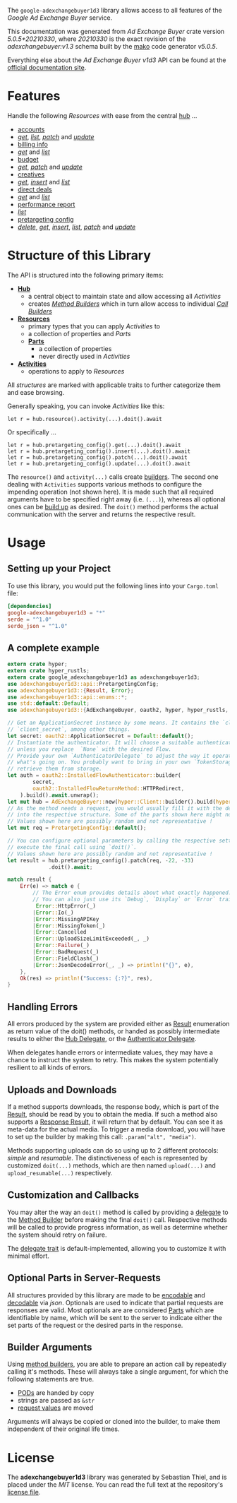 <!---
DO NOT EDIT !
This file was generated automatically from 'src/generator/templates/api/README.md.mako'
DO NOT EDIT !
-->
The `google-adexchangebuyer1d3` library allows access to all features of the *Google Ad Exchange Buyer* service.

This documentation was generated from *Ad Exchange Buyer* crate version *5.0.5+20210330*, where *20210330* is the exact revision of the *adexchangebuyer:v1.3* schema built by the [mako](http://www.makotemplates.org/) code generator *v5.0.5*.

Everything else about the *Ad Exchange Buyer* *v1d3* API can be found at the
[official documentation site](https://developers.google.com/ad-exchange/buyer-rest).
# Features

Handle the following *Resources* with ease from the central [hub](https://docs.rs/google-adexchangebuyer1d3/5.0.5+20210330/google_adexchangebuyer1d3/AdExchangeBuyer) ...

* [accounts](https://docs.rs/google-adexchangebuyer1d3/5.0.5+20210330/google_adexchangebuyer1d3/api::Account)
 * [*get*](https://docs.rs/google-adexchangebuyer1d3/5.0.5+20210330/google_adexchangebuyer1d3/api::AccountGetCall), [*list*](https://docs.rs/google-adexchangebuyer1d3/5.0.5+20210330/google_adexchangebuyer1d3/api::AccountListCall), [*patch*](https://docs.rs/google-adexchangebuyer1d3/5.0.5+20210330/google_adexchangebuyer1d3/api::AccountPatchCall) and [*update*](https://docs.rs/google-adexchangebuyer1d3/5.0.5+20210330/google_adexchangebuyer1d3/api::AccountUpdateCall)
* [billing info](https://docs.rs/google-adexchangebuyer1d3/5.0.5+20210330/google_adexchangebuyer1d3/api::BillingInfo)
 * [*get*](https://docs.rs/google-adexchangebuyer1d3/5.0.5+20210330/google_adexchangebuyer1d3/api::BillingInfoGetCall) and [*list*](https://docs.rs/google-adexchangebuyer1d3/5.0.5+20210330/google_adexchangebuyer1d3/api::BillingInfoListCall)
* [budget](https://docs.rs/google-adexchangebuyer1d3/5.0.5+20210330/google_adexchangebuyer1d3/api::Budget)
 * [*get*](https://docs.rs/google-adexchangebuyer1d3/5.0.5+20210330/google_adexchangebuyer1d3/api::BudgetGetCall), [*patch*](https://docs.rs/google-adexchangebuyer1d3/5.0.5+20210330/google_adexchangebuyer1d3/api::BudgetPatchCall) and [*update*](https://docs.rs/google-adexchangebuyer1d3/5.0.5+20210330/google_adexchangebuyer1d3/api::BudgetUpdateCall)
* [creatives](https://docs.rs/google-adexchangebuyer1d3/5.0.5+20210330/google_adexchangebuyer1d3/api::Creative)
 * [*get*](https://docs.rs/google-adexchangebuyer1d3/5.0.5+20210330/google_adexchangebuyer1d3/api::CreativeGetCall), [*insert*](https://docs.rs/google-adexchangebuyer1d3/5.0.5+20210330/google_adexchangebuyer1d3/api::CreativeInsertCall) and [*list*](https://docs.rs/google-adexchangebuyer1d3/5.0.5+20210330/google_adexchangebuyer1d3/api::CreativeListCall)
* [direct deals](https://docs.rs/google-adexchangebuyer1d3/5.0.5+20210330/google_adexchangebuyer1d3/api::DirectDeal)
 * [*get*](https://docs.rs/google-adexchangebuyer1d3/5.0.5+20210330/google_adexchangebuyer1d3/api::DirectDealGetCall) and [*list*](https://docs.rs/google-adexchangebuyer1d3/5.0.5+20210330/google_adexchangebuyer1d3/api::DirectDealListCall)
* [performance report](https://docs.rs/google-adexchangebuyer1d3/5.0.5+20210330/google_adexchangebuyer1d3/api::PerformanceReport)
 * [*list*](https://docs.rs/google-adexchangebuyer1d3/5.0.5+20210330/google_adexchangebuyer1d3/api::PerformanceReportListCall)
* [pretargeting config](https://docs.rs/google-adexchangebuyer1d3/5.0.5+20210330/google_adexchangebuyer1d3/api::PretargetingConfig)
 * [*delete*](https://docs.rs/google-adexchangebuyer1d3/5.0.5+20210330/google_adexchangebuyer1d3/api::PretargetingConfigDeleteCall), [*get*](https://docs.rs/google-adexchangebuyer1d3/5.0.5+20210330/google_adexchangebuyer1d3/api::PretargetingConfigGetCall), [*insert*](https://docs.rs/google-adexchangebuyer1d3/5.0.5+20210330/google_adexchangebuyer1d3/api::PretargetingConfigInsertCall), [*list*](https://docs.rs/google-adexchangebuyer1d3/5.0.5+20210330/google_adexchangebuyer1d3/api::PretargetingConfigListCall), [*patch*](https://docs.rs/google-adexchangebuyer1d3/5.0.5+20210330/google_adexchangebuyer1d3/api::PretargetingConfigPatchCall) and [*update*](https://docs.rs/google-adexchangebuyer1d3/5.0.5+20210330/google_adexchangebuyer1d3/api::PretargetingConfigUpdateCall)




# Structure of this Library

The API is structured into the following primary items:

* **[Hub](https://docs.rs/google-adexchangebuyer1d3/5.0.5+20210330/google_adexchangebuyer1d3/AdExchangeBuyer)**
    * a central object to maintain state and allow accessing all *Activities*
    * creates [*Method Builders*](https://docs.rs/google-adexchangebuyer1d3/5.0.5+20210330/google_adexchangebuyer1d3/client::MethodsBuilder) which in turn
      allow access to individual [*Call Builders*](https://docs.rs/google-adexchangebuyer1d3/5.0.5+20210330/google_adexchangebuyer1d3/client::CallBuilder)
* **[Resources](https://docs.rs/google-adexchangebuyer1d3/5.0.5+20210330/google_adexchangebuyer1d3/client::Resource)**
    * primary types that you can apply *Activities* to
    * a collection of properties and *Parts*
    * **[Parts](https://docs.rs/google-adexchangebuyer1d3/5.0.5+20210330/google_adexchangebuyer1d3/client::Part)**
        * a collection of properties
        * never directly used in *Activities*
* **[Activities](https://docs.rs/google-adexchangebuyer1d3/5.0.5+20210330/google_adexchangebuyer1d3/client::CallBuilder)**
    * operations to apply to *Resources*

All *structures* are marked with applicable traits to further categorize them and ease browsing.

Generally speaking, you can invoke *Activities* like this:

```Rust,ignore
let r = hub.resource().activity(...).doit().await
```

Or specifically ...

```ignore
let r = hub.pretargeting_config().get(...).doit().await
let r = hub.pretargeting_config().insert(...).doit().await
let r = hub.pretargeting_config().patch(...).doit().await
let r = hub.pretargeting_config().update(...).doit().await
```

The `resource()` and `activity(...)` calls create [builders][builder-pattern]. The second one dealing with `Activities`
supports various methods to configure the impending operation (not shown here). It is made such that all required arguments have to be
specified right away (i.e. `(...)`), whereas all optional ones can be [build up][builder-pattern] as desired.
The `doit()` method performs the actual communication with the server and returns the respective result.

# Usage

## Setting up your Project

To use this library, you would put the following lines into your `Cargo.toml` file:

```toml
[dependencies]
google-adexchangebuyer1d3 = "*"
serde = "^1.0"
serde_json = "^1.0"
```

## A complete example

```Rust
extern crate hyper;
extern crate hyper_rustls;
extern crate google_adexchangebuyer1d3 as adexchangebuyer1d3;
use adexchangebuyer1d3::api::PretargetingConfig;
use adexchangebuyer1d3::{Result, Error};
use adexchangebuyer1d3::api::enums::*;
use std::default::Default;
use adexchangebuyer1d3::{AdExchangeBuyer, oauth2, hyper, hyper_rustls, chrono, FieldMask};

// Get an ApplicationSecret instance by some means. It contains the `client_id` and
// `client_secret`, among other things.
let secret: oauth2::ApplicationSecret = Default::default();
// Instantiate the authenticator. It will choose a suitable authentication flow for you,
// unless you replace  `None` with the desired Flow.
// Provide your own `AuthenticatorDelegate` to adjust the way it operates and get feedback about
// what's going on. You probably want to bring in your own `TokenStorage` to persist tokens and
// retrieve them from storage.
let auth = oauth2::InstalledFlowAuthenticator::builder(
        secret,
        oauth2::InstalledFlowReturnMethod::HTTPRedirect,
    ).build().await.unwrap();
let mut hub = AdExchangeBuyer::new(hyper::Client::builder().build(hyper_rustls::HttpsConnectorBuilder::new().with_native_roots().unwrap().https_or_http().enable_http1().build()), auth);
// As the method needs a request, you would usually fill it with the desired information
// into the respective structure. Some of the parts shown here might not be applicable !
// Values shown here are possibly random and not representative !
let mut req = PretargetingConfig::default();

// You can configure optional parameters by calling the respective setters at will, and
// execute the final call using `doit()`.
// Values shown here are possibly random and not representative !
let result = hub.pretargeting_config().patch(req, -22, -33)
             .doit().await;

match result {
    Err(e) => match e {
        // The Error enum provides details about what exactly happened.
        // You can also just use its `Debug`, `Display` or `Error` traits
         Error::HttpError(_)
        |Error::Io(_)
        |Error::MissingAPIKey
        |Error::MissingToken(_)
        |Error::Cancelled
        |Error::UploadSizeLimitExceeded(_, _)
        |Error::Failure(_)
        |Error::BadRequest(_)
        |Error::FieldClash(_)
        |Error::JsonDecodeError(_, _) => println!("{}", e),
    },
    Ok(res) => println!("Success: {:?}", res),
}

```
## Handling Errors

All errors produced by the system are provided either as [Result](https://docs.rs/google-adexchangebuyer1d3/5.0.5+20210330/google_adexchangebuyer1d3/client::Result) enumeration as return value of
the doit() methods, or handed as possibly intermediate results to either the
[Hub Delegate](https://docs.rs/google-adexchangebuyer1d3/5.0.5+20210330/google_adexchangebuyer1d3/client::Delegate), or the [Authenticator Delegate](https://docs.rs/yup-oauth2/*/yup_oauth2/trait.AuthenticatorDelegate.html).

When delegates handle errors or intermediate values, they may have a chance to instruct the system to retry. This
makes the system potentially resilient to all kinds of errors.

## Uploads and Downloads
If a method supports downloads, the response body, which is part of the [Result](https://docs.rs/google-adexchangebuyer1d3/5.0.5+20210330/google_adexchangebuyer1d3/client::Result), should be
read by you to obtain the media.
If such a method also supports a [Response Result](https://docs.rs/google-adexchangebuyer1d3/5.0.5+20210330/google_adexchangebuyer1d3/client::ResponseResult), it will return that by default.
You can see it as meta-data for the actual media. To trigger a media download, you will have to set up the builder by making
this call: `.param("alt", "media")`.

Methods supporting uploads can do so using up to 2 different protocols:
*simple* and *resumable*. The distinctiveness of each is represented by customized
`doit(...)` methods, which are then named `upload(...)` and `upload_resumable(...)` respectively.

## Customization and Callbacks

You may alter the way an `doit()` method is called by providing a [delegate](https://docs.rs/google-adexchangebuyer1d3/5.0.5+20210330/google_adexchangebuyer1d3/client::Delegate) to the
[Method Builder](https://docs.rs/google-adexchangebuyer1d3/5.0.5+20210330/google_adexchangebuyer1d3/client::CallBuilder) before making the final `doit()` call.
Respective methods will be called to provide progress information, as well as determine whether the system should
retry on failure.

The [delegate trait](https://docs.rs/google-adexchangebuyer1d3/5.0.5+20210330/google_adexchangebuyer1d3/client::Delegate) is default-implemented, allowing you to customize it with minimal effort.

## Optional Parts in Server-Requests

All structures provided by this library are made to be [encodable](https://docs.rs/google-adexchangebuyer1d3/5.0.5+20210330/google_adexchangebuyer1d3/client::RequestValue) and
[decodable](https://docs.rs/google-adexchangebuyer1d3/5.0.5+20210330/google_adexchangebuyer1d3/client::ResponseResult) via *json*. Optionals are used to indicate that partial requests are responses
are valid.
Most optionals are are considered [Parts](https://docs.rs/google-adexchangebuyer1d3/5.0.5+20210330/google_adexchangebuyer1d3/client::Part) which are identifiable by name, which will be sent to
the server to indicate either the set parts of the request or the desired parts in the response.

## Builder Arguments

Using [method builders](https://docs.rs/google-adexchangebuyer1d3/5.0.5+20210330/google_adexchangebuyer1d3/client::CallBuilder), you are able to prepare an action call by repeatedly calling it's methods.
These will always take a single argument, for which the following statements are true.

* [PODs][wiki-pod] are handed by copy
* strings are passed as `&str`
* [request values](https://docs.rs/google-adexchangebuyer1d3/5.0.5+20210330/google_adexchangebuyer1d3/client::RequestValue) are moved

Arguments will always be copied or cloned into the builder, to make them independent of their original life times.

[wiki-pod]: http://en.wikipedia.org/wiki/Plain_old_data_structure
[builder-pattern]: http://en.wikipedia.org/wiki/Builder_pattern
[google-go-api]: https://github.com/google/google-api-go-client

# License
The **adexchangebuyer1d3** library was generated by Sebastian Thiel, and is placed
under the *MIT* license.
You can read the full text at the repository's [license file][repo-license].

[repo-license]: https://github.com/Byron/google-apis-rsblob/main/LICENSE.md

